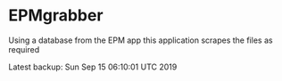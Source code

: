 # EPMgrabber
Using a database from the EPM app this application scrapes the files as required


Latest backup: Sun Sep 15 06:10:01 UTC 2019

